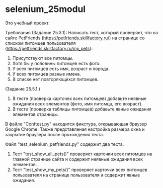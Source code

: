 # selenium_25modul
Это учебный проект.

Требования 
(Задание 25.3.1):
Написать тест, который проверяет, что на сайте PetFriends (https://petfriends.skillfactory.ru/) на странице со списком питомцев пользователя (https://petfriends.skillfactory.ru/my_pets):
1) Присутствуют все питомцы.
2) Хотя бы у половины питомцев есть фото.
3) У всех питомцев есть имя, возраст и порода.
4) У всех питомцев разные имена.
5) В списке нет повторяющихся питомцев.

(Задание 25.5.1.)
1) В тесте (проверка карточек всех питомцев) добавьте неявные ожидания всех элементов (фото, имя питомца, его возраст).
2) В тесте (проверка таблицы питомцев) добавьте явные ожидания элементов страницы.

В файле "Conftest.py" находится фикстура, открывающая браузер Google Chrome. Также представленая настройка размера окна и закрытие браузера после прохождения теста.

Файл "test_selenium_petfriends.py" содержит два теста.
1) Тест "test_show_all_pets()" проверяет карточки всех питомцев на главной странице сайта и содержит неявные ожидания всех элементов.
2) Тест "test_show_my_pets()" проверяет карточки всех питомцев пользователя на странице пользователя и содержит явные ожидания.



